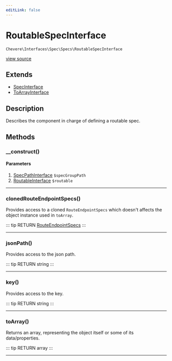 ```yaml
---
editLink: false
---
```


# RoutableSpecInterface

`Chevere\Interfaces\Spec\Specs\RoutableSpecInterface`

[view source](https://github.com/chevere/chevere/blob/master/src/Chevere/Interfaces/Spec/Specs/RoutableSpecInterface.php)

## Extends

- [SpecInterface](../SpecInterface.md)
- [ToArrayInterface](../../To/ToArrayInterface.md)

## Description

Describes the component in charge of defining a routable spec.

## Methods

### __construct()

#### Parameters

1. [SpecPathInterface](../SpecPathInterface.md) `$specGroupPath`
2. [RoutableInterface](../../Router/RoutableInterface.md) `$routable`

---

### clonedRouteEndpointSpecs()

Provides access to a cloned `RouteEndpointSpecs` which doesn't affects the object instance used in `toArray`.

::: tip RETURN
[RouteEndpointSpecs](../../../Components/Spec/Specs/RouteEndpointSpecs.md)
:::

---

### jsonPath()

Provides access to the json path.

::: tip RETURN
string
:::

---

### key()

Provides access to the key.

::: tip RETURN
string
:::

---

### toArray()

Returns an array, representing the object itself or some of its data/properties.

::: tip RETURN
array
:::

---
